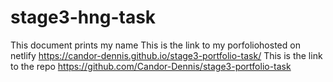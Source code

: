 # stage3-hng-task
This document prints my name
This is the link to my porfoliohosted on netlify https://candor-dennis.github.io/stage3-portfolio-task/
This is the link to the repo https://github.com/Candor-Dennis/stage3-portfolio-task
